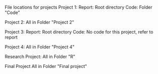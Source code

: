 File locations for projects
Project 1: 
  Report: Root directory 
  Code: Folder "Code"

Project 2:
  All in Folder "Project 2"

Project 3:
  Report: Root directory 
  Code: No code for this project, refer to report

Project 4:
  All in Folder "Project 4"
  
Research Project:
  All in Folder "R"

Final Project
  All in Folder "Final project"
